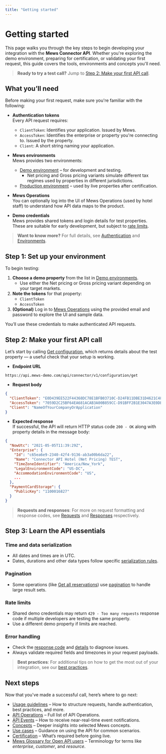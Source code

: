 ```yaml
---
title: "Getting started"
---
```


# Getting started

This page walks you through the key steps to begin developing your integration with the __Mews Connector API__. Whether you're exploring the demo environment, preparing for certification, or validating your first request, this guide covers the tools, environments and concepts you'll need.

> **Ready to try a test call?** Jump to [Step 2: Make your first API call](#step-2-make-your-first-api-call).

## What you’ll need

Before making your first request, make sure you're familiar with the following:

- **Authentication tokens**<br>
  Every API request requires:
  - `ClientToken`: Identifies your application. Issued by Mews.
  - `AccessToken`: Identifies the enterprise or property you're connecting to. Issued by the property.
  - `Client`: A short string naming your application.

- **Mews environments**<br>
  Mews provides two environments:
  - [Demo environment](../guidelines/environments.md#demo-environment) – for development and testing.
    - Net pricing and Gross pricing variants simulate different tax regimes used by properties in different jurisdictions.
  - [Production environment](../guidelines/environments.md#production-environment) – used by live properties after certification.

- **Mews Operations**<br>
  You can optionally log into the UI of Mews Operations (used by hotel staff) to understand how API data maps to the product.

- **Demo credentials**<br>
  Mews provides shared tokens and login details for test properties. These are suitable for early development, but subject to [rate limits](../guidelines/requests.md#request-limits).

> **Want to know more?** For full details, see [Authentication](../guidelines/authentication.md) and [Environments](../guidelines/environments.md).

## Step 1: Set up your environment

To begin testing:

1. **Choose a demo property** from the list in [Demo environments](../guidelines/environments.md#demo-environments).
   - Use either the Net pricing or Gross pricing variant depending on your target markets.
2. **Note the tokens** for that property:
   - `ClientToken`
   - `AccessToken`
3. **(Optional)** Log in to [Mews Operations](https://app.mews-demo.com) using the provided email and password to explore the UI and sample data.

You’ll use these credentials to make authenticated API requests.

## Step 2: Make your first API call

Let’s start by calling [Get configuration](../operations/configuration.md#get-configuration), which returns details about the test property — a useful check that your setup is working.

- **Endpoint URL**

```
https://api.mews-demo.com/api/connector/v1/configuration/get
```

- **Request body**
```json
{
  "ClientToken": "E0D439EE522F44368DC78E1BFB03710C-D24FB11DBE31D4621C4817E028D9E1D",
  "AccessToken": "7059D2C25BF64EA681ACAB3A00B859CC-D91BFF2B1E3047A3E0DEC1D57BE1382",
  "Client": "NameOfYourCompanyOrApplication"
}
```

- **Expected response**  
If successful, the API will return HTTP status code `200 - OK` along with property details in the message body:
```json
{
  "NowUtc": "2021-05-05T11:39:29Z",
  "Enterprise": {
    "Id": "c65ea6e9-2340-42f4-9136-ab3a00b6da22",
    "Name": "Connector API Hotel (Net Pricing) TEST",
    "TimeZoneIdentifier": "America/New_York",
    "LegalEnvironmentCode": "US-DC",
    "AccommodationEnvironmentCode": "US",
    ...
  },
  "PaymentCardStorage": {
    "PublicKey": "1100016827"
  }
}
```

> **Requests and responses**: For more on request formatting and response codes, see [Requests](../guidelines/requests.md) and [Responses](../guidelines/responses.md) respectively.

## Step 3: Learn the API essentials

### Time and data serialization
- All dates and times are in UTC.
- Dates, durations and other data types follow specific [serialization rules](../guidelines/serialization.md).

### Pagination
- Some operations (like [Get all reservations](../operations/reservations.md#get-all-reservations-2023-06-06)) use [pagination](../guidelines/pagination.md) to handle large result sets.

### Rate limits
- Shared demo credentials may return `429 - Too many requests` response code if multiple developers are testing the same property.
- Use a different demo property if limits are reached.

### Error handling
- Check the [response code](../guidelines/responses.md#response-codes) and [details](../guidelines/responses.md#error-response-details) to diagnose issues.
- Always validate required fields and timezones in your request payloads.

> **Best practices**: For additional tips on how to get the most out of your integration, see our [best practices](../guidelines/best-practices.md).

## Next steps

Now that you've made a successful call, here’s where to go next:

- [Usage guidelines](../guidelines/README.md) – How to structure requests, handle authentication, best practices, and more.
- [API Operations](../operations/README.md) – Full list of API Operations.
- [API Events](../events/README.md) – How to receive near-real-time event notifications.
- [Concepts](../concepts/README.md) – Deeper insights into selected Mews concepts.
- [Use cases](../use-cases/README.md) – Guidance on using the API for common scenarios.
- [Certification](../your-journey/certification.md) – What’s required before going live.
- [Mews Glossary for Open API users](https://help.mews.com/s/article/Mews-Glossary-for-Open-API-users?language=en_US) – Terminology for terms like *enterprise*, *customer*, and *resource*.
